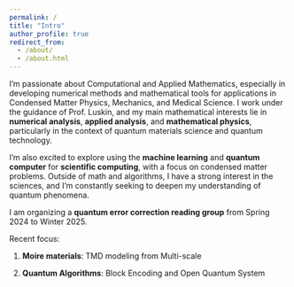 ```yaml
---
permalink: /
title: "Intro"
author_profile: true
redirect_from: 
  - /about/
  - /about.html
---
```


I’m passionate about Computational and Applied Mathematics, especially in developing numerical methods and mathematical tools for applications in Condensed Matter Physics, Mechanics, and Medical Science. I work under the guidance of Prof. Luskin, and my main mathematical interests lie in __numerical analysis__, __applied analysis__, and __mathematical physics__, particularly in the context of quantum materials science and quantum technology.

I’m also excited to explore using the __machine learning__ and __quantum computer__ for __scientific computing__, with a focus on condensed matter problems. Outside of math and algorithms, I have a strong interest in the sciences, and I’m constantly seeking to deepen my understanding of quantum phenomena.

I am organizing a __quantum error correction reading group__ from Spring 2024 to Winter 2025. 

Recent focus:

1. __Moire materials__: TMD modeling from Multi-scale

2. __Quantum Algorithms__: Block Encoding and Open Quantum System







